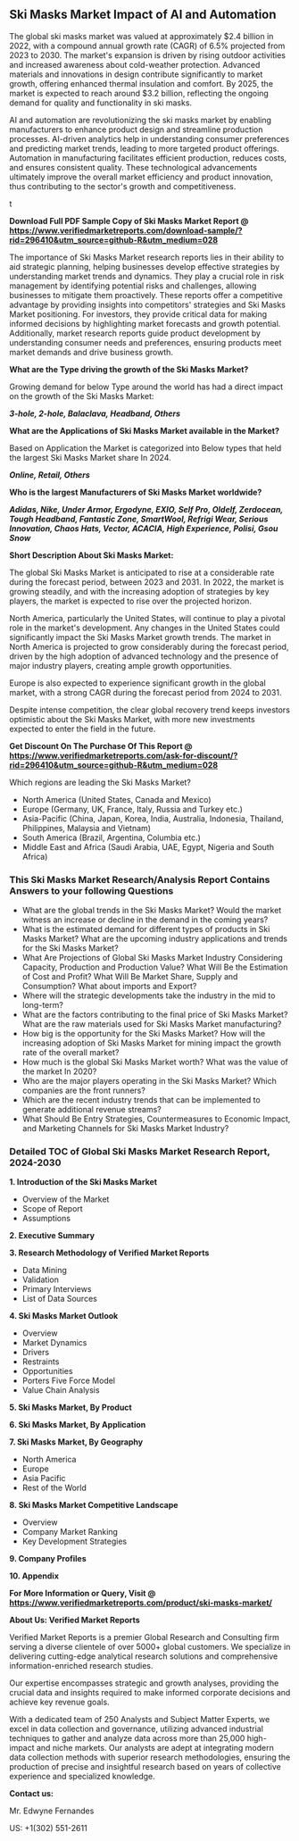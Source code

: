 <h2>Ski Masks Market Impact of AI and Automation</h2><p>The global ski masks market was valued at approximately $2.4 billion in 2022, with a compound annual growth rate (CAGR) of 6.5% projected from 2023 to 2030. The market's expansion is driven by rising outdoor activities and increased awareness about cold-weather protection. Advanced materials and innovations in design contribute significantly to market growth, offering enhanced thermal insulation and comfort. By 2025, the market is expected to reach around $3.2 billion, reflecting the ongoing demand for quality and functionality in ski masks.</p><p>AI and automation are revolutionizing the ski masks market by enabling manufacturers to enhance product design and streamline production processes. AI-driven analytics help in understanding consumer preferences and predicting market trends, leading to more targeted product offerings. Automation in manufacturing facilitates efficient production, reduces costs, and ensures consistent quality. These technological advancements ultimately improve the overall market efficiency and product innovation, thus contributing to the sector's growth and competitiveness.</p>t</p><p id="" class=""><strong>Download Full PDF Sample Copy of Ski Masks Market Report @ <a href="https://www.verifiedmarketreports.com/download-sample/?rid=296410&utm_source=github-R&utm_medium=028" target="_blank">https://www.verifiedmarketreports.com/download-sample/?rid=296410&utm_source=github-R&utm_medium=028</a></strong></p><p>The importance of&nbsp;Ski Masks Market research reports lies in their ability to aid strategic planning, helping businesses develop effective strategies by understanding market trends and dynamics. They play a crucial role in risk management by identifying potential risks and challenges, allowing businesses to mitigate them proactively. These reports offer a competitive advantage by providing insights into competitors' strategies and Ski Masks Market positioning. For investors, they provide critical data for making informed decisions by highlighting market forecasts and growth potential. Additionally, market research reports guide product development by understanding consumer needs and preferences, ensuring products meet market demands and drive business growth.</p><p><strong>What are the&nbsp;Type driving the growth of the Ski Masks Market?</strong></p><p id="" class="">Growing demand for below Type around the world has had a direct impact on the growth of the Ski Masks Market:</p><em><strong>3-hole, 2-hole, Balaclava, Headband, Others</strong></em></p><strong>What are the&nbsp;Applications&nbsp;of Ski Masks Market available in the Market?</strong></p><p id="" class="">Based on Application the Market is categorized into Below types that held the largest Ski Masks Market share In 2024.</p><em><strong>Online, Retail, Others</strong></em></p><strong>Who is the largest Manufacturers of Ski Masks Market worldwide?</strong></p><p><em><strong>Adidas, Nike, Under Armor, Ergodyne, EXIO, Self Pro, Oldelf, Zerdocean, Tough Headband, Fantastic Zone, SmartWool, Refrigi Wear, Serious Innovation, Chaos Hats, Vector, ACACIA, High Experience, Polisi, Gsou Snow</strong></em></p><p id="" class=""><strong>Short Description About Ski Masks Market:</strong></p><p>The global Ski Masks Market is anticipated to rise at a considerable rate during the forecast period, between 2023 and 2031. In 2022, the market is growing steadily, and with the increasing adoption of strategies by key players, the market is expected to rise over the projected horizon.</p><p>North America, particularly the United States, will continue to play a pivotal role in the market's development. Any changes in the United States could significantly impact the Ski Masks Market growth trends. The market in North America is projected to grow considerably during the forecast period, driven by the high adoption of advanced technology and the presence of major industry players, creating ample growth opportunities.</p><p>Europe is also expected to experience significant growth in the global market, with a strong CAGR during the forecast period from 2024 to 2031.</p><p>Despite intense competition, the clear global recovery trend keeps investors optimistic about the Ski Masks Market, with more new investments expected to enter the field in the future.</p><p id="" class=""><strong>Get Discount On The Purchase Of This Report @ <a href="https://www.verifiedmarketreports.com/ask-for-discount/?rid=296410&utm_source=github-R&utm_medium=028" target="_blank">https://www.verifiedmarketreports.com/ask-for-discount/?rid=296410&utm_source=github-R&utm_medium=028</a></strong></p>Which regions are leading the Ski Masks Market?</p><ul><li>North America (United States, Canada and Mexico)</li><li>Europe (Germany, UK, France, Italy, Russia and Turkey etc.)</li><li>Asia-Pacific (China, Japan, Korea, India, Australia, Indonesia, Thailand, Philippines, Malaysia and Vietnam)</li><li>South America (Brazil, Argentina, Columbia etc.)</li><li>Middle East and Africa (Saudi Arabia, UAE, Egypt, Nigeria and South Africa)</li></ul><h3 id="" class="">This Ski Masks Market Research/Analysis Report Contains Answers to your following Questions</h3><ul><li>What are the global trends in the Ski Masks Market? Would the market witness an increase or decline in the demand in the coming years?</li><li>What is the estimated demand for different types of products in Ski Masks Market? What are the upcoming industry applications and trends for the Ski Masks Market?</li><li>What Are Projections of Global Ski Masks Market Industry Considering Capacity, Production and Production Value? What Will Be the Estimation of Cost and Profit? What Will Be Market Share, Supply and Consumption? What about imports and Export?</li><li>Where will the strategic developments take the industry in the mid to long-term?</li><li>What are the factors contributing to the final price of Ski Masks Market? What are the raw materials used for Ski Masks Market manufacturing?</li><li>How big is the opportunity for the Ski Masks Market? How will the increasing adoption of Ski Masks Market for mining impact the growth rate of the overall market?</li><li>How much is the global Ski Masks Market worth? What was the value of the market In 2020?</li><li>Who are the major players operating in the Ski Masks Market? Which companies are the front runners?</li><li>Which are the recent industry trends that can be implemented to generate additional revenue streams?</li><li>What Should Be Entry Strategies, Countermeasures to Economic Impact, and Marketing Channels for Ski Masks Market Industry?</li></ul><h3 id="" class="">Detailed TOC of Global Ski Masks Market Research Report, 2024-2030</h3><p id="" class=""><strong>1. Introduction of the Ski Masks Market</strong></p><ul><li>Overview of the Market</li><li>Scope of Report</li><li>Assumptions</li></ul><p id="" class=""><strong>2. Executive Summary</strong></p><p id="" class=""><strong>3. Research Methodology of Verified Market Reports</strong></p><ul><li>Data Mining</li><li>Validation</li><li>Primary Interviews</li><li>List of Data Sources</li></ul><p id="" class=""><strong>4. Ski Masks Market Outlook</strong></p><ul><li>Overview</li><li>Market Dynamics</li><li>Drivers</li><li>Restraints</li><li>Opportunities</li><li>Porters Five Force Model</li><li>Value Chain Analysis</li></ul><p id="" class=""><strong>5. Ski Masks Market, By Product</strong></p><p id="" class=""><strong>6. Ski Masks Market, By Application</strong></p><p id="" class=""><strong>7. Ski Masks Market, By Geography</strong></p><ul><li>North America</li><li>Europe</li><li>Asia Pacific</li><li>Rest of the World</li></ul><p id="" class=""><strong>8. Ski Masks Market Competitive Landscape</strong></p><ul><li>Overview</li><li>Company Market Ranking</li><li>Key Development Strategies</li></ul><p id="" class=""><strong>9. Company Profiles</strong></p><p id="" class=""><strong>10. Appendix</strong></p><p id="" class=""><strong>For More Information or Query, Visit @ <a href="https://www.verifiedmarketreports.com/product/ski-masks-market/" target="_blank">https://www.verifiedmarketreports.com/product/ski-masks-market/</a></strong></p><p id="" class=""><strong>About Us: Verified Market Reports</strong></p><p id="" class="">Verified Market Reports is a premier Global Research and Consulting firm serving a diverse clientele of over 5000+ global customers. We specialize in delivering cutting-edge analytical research solutions and comprehensive information-enriched research studies.</p><p id="" class="">Our expertise encompasses strategic and growth analyses, providing the crucial data and insights required to make informed corporate decisions and achieve key revenue goals.</p><p id="" class="">With a dedicated team of 250 Analysts and Subject Matter Experts, we excel in data collection and governance, utilizing advanced industrial techniques to gather and analyze data across more than 25,000 high-impact and niche markets. Our analysts are adept at integrating modern data collection methods with superior research methodologies, ensuring the production of precise and insightful research based on years of collective experience and specialized knowledge.</p><p id="" class=""><strong>Contact us:</strong></p><p id="" class="">Mr. Edwyne Fernandes</p><p id="" class="">US: +1(302) 551-2611</p>